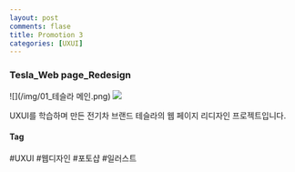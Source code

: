 ```yaml
---
layout: post
comments: flase
title: Promotion 3
categories: [UXUI]
---
```


### Tesla_Web page_Redesign

![](/img/01_테슬라 메인.png)
![](/img/02_about.png)

UXUI를 학습하며 만든 전기차 브랜드 테슬라의 웹 페이지 리디자인 프로젝트입니다.

#### Tag
#UXUI
#웹디자인
#포토샵
#일러스트
